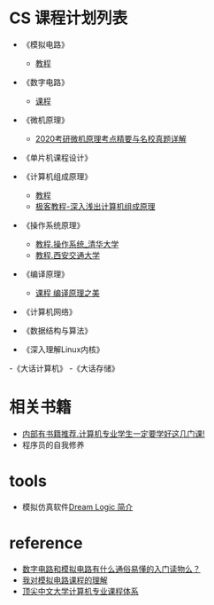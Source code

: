 # CS 课程计划列表

- 《模拟电路》
    - [教程](https://www.bilibili.com/video/av5867757?from=search&seid=13514805379078100325)
- 《数字电路》
    - [课程](https://www.bilibili.com/video/av5867041?from=search&seid=16583576826707111207)
- 《微机原理》
    - [2020考研微机原理考点精要与名校真题详解](https://www.bilibili.com/video/av66807008?p=2)
- 《单片机课程设计》
- 《计算机组成原理》
    - [教程](https://www.bilibili.com/video/av15123338?from=search&seid=9201064727191488763)
    - [极客教程-深入浅出计算机组成原理](https://time.geekbang.org/column/article/94470)
- 《操作系统原理》
    - [教程.操作系统_清华大学](https://www.bilibili.com/video/av6538245?p=1)
    - [教程.西安交通大学](https://www.bilibili.com/video/av15123338?t=209)
- 《编译原理》
    - [课程 编译原理之美](https://time.geekbang.org/column/article/118016)
- 《计算机网络》
- 《数据结构与算法》

- 《深入理解Linux内核》


-《大话计算机》
-《大话存储》


# 相关书籍
- [内部有书籍推荐.计算机专业学生一定要学好这几门课!](https://zhuanlan.zhihu.com/p/36036331)
- 程序员的自我修养


# tools
- 模拟仿真软件[Dream Logic 简介](https://www.codecode.net/engintime/Dream-Logic/Dream-Logic)

# reference
- [数字电路和模拟电路有什么通俗易懂的入门读物么？](https://www.zhihu.com/question/22770895?sort=created)
- [我对模拟电路课程的理解](http://www.paincker.com/analog-circuit)
- [顶尖中文大学计算机专业课程体系](https://study.163.com/curricula/cs.htm)